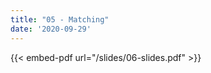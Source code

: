 ```yaml
---
title: "05 - Matching"
date: '2020-09-29'
---
```


{{< embed-pdf url="/slides/06-slides.pdf" >}}



